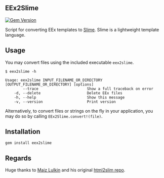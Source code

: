 ## EEx2Slime

[![Gem Version](https://badge.fury.io/rb/eex2slime.svg)](https://badge.fury.io/rb/eex2slime)

Script for converting EEx templates to [Slime](http://slime-lang.com). Slime is a lightweight template language.

## Usage

You may convert files using the included executable `eex2slime`.

    $ eex2slime -h

    Usage: eex2slime INPUT_FILENAME_OR_DIRECTORY [OUTPUT_FILENAME_OR_DIRECTORY] [options]
            --trace                      Show a full traceback on error
        -d, --delete                     Delete EEx files
        -h, --help                       Show this message
        -v, --version                    Print version

Alternatively, to convert files or strings on the fly in your application, you may do so by calling `EEx2Slime.convert!(file)`.

## Installation

    gem install eex2slime

## Regards

Huge thanks to [Maiz Lulkin](https://github.com/joaomilho) and his original [html2slim repo](https://github.com/slim-template/html2slim).
